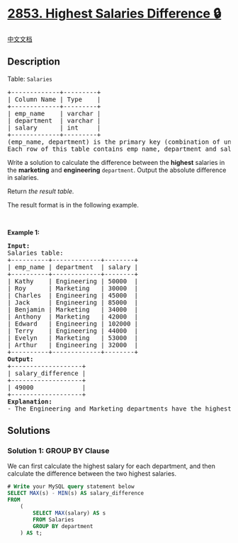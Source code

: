 # [2853. Highest Salaries Difference 🔒](https://leetcode.com/problems/highest-salaries-difference)

[中文文档](/solution/2800-2899/2853.Highest%20Salaries%20Difference/README.md)

<!-- tags:Database -->

<!-- difficulty:Easy -->

## Description

<p>Table: <code><font face="monospace">Salaries</font></code></p>

<pre>
+-------------+---------+ 
| Column Name | Type    | 
+-------------+---------+ 
| emp_name    | varchar | 
| department  | varchar | 
| salary      | int     |
+-------------+---------+
(emp_name, department) is the primary key (combination of unique values) for this table.
Each row of this table contains emp_name, department and salary. There will be <strong>at least one</strong> entry for the engineering and marketing departments.
</pre>

<p>Write a solution&nbsp;to calculate the difference between the <strong>highest</strong> salaries in the <strong>marketing</strong> and <strong>engineering</strong> <code>department</code>. Output the absolute difference in salaries.</p>

<p>Return<em> the result table.</em></p>

<p>The&nbsp;result format is in the following example.</p>

<p>&nbsp;</p>
<p><strong class="example">Example 1:</strong></p>

<pre>
<strong>Input:</strong> 
Salaries table:
+----------+-------------+--------+
| emp_name | department  | salary |
+----------+-------------+--------+
| Kathy    | Engineering | 50000  |
| Roy      | Marketing   | 30000  |
| Charles  | Engineering | 45000  |
| Jack     | Engineering | 85000  | 
| Benjamin | Marketing   | 34000  |
| Anthony  | Marketing   | 42000  |
| Edward   | Engineering | 102000 |
| Terry    | Engineering | 44000  |
| Evelyn   | Marketing   | 53000  |
| Arthur   | Engineering | 32000  |
+----------+-------------+--------+
<strong>Output:</strong> 
+-------------------+
| salary_difference | 
+-------------------+
| 49000             | 
+-------------------+
<strong>Explanation:</strong> 
- The Engineering and Marketing departments have the highest salaries of 102,000 and 53,000, respectively. Resulting in an absolute difference of 49,000.
</pre>

## Solutions

### Solution 1: GROUP BY Clause

We can first calculate the highest salary for each department, and then calculate the difference between the two highest salaries.

<!-- tabs:start -->

```sql
# Write your MySQL query statement below
SELECT MAX(s) - MIN(s) AS salary_difference
FROM
    (
        SELECT MAX(salary) AS s
        FROM Salaries
        GROUP BY department
    ) AS t;
```

<!-- tabs:end -->

<!-- end -->
